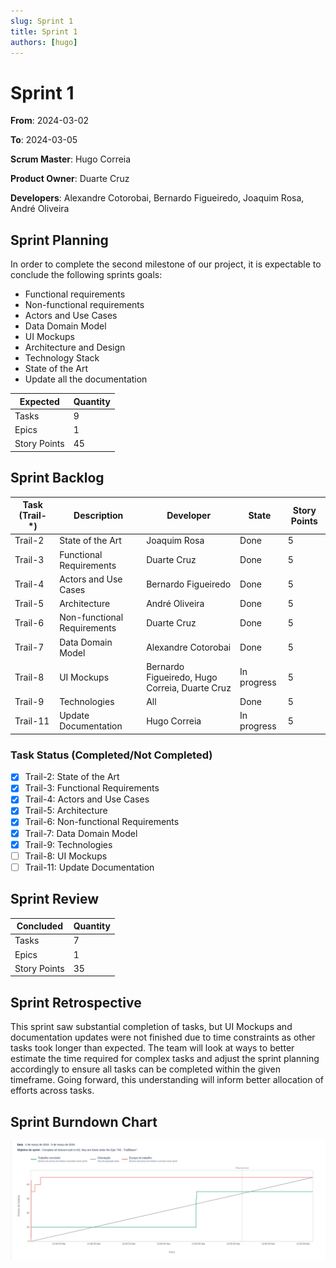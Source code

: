```yaml
---
slug: Sprint 1
title: Sprint 1
authors: [hugo]
---
```


# Sprint 1

**From**: 2024-03-02

**To**: 2024-03-05

**Scrum Master**: Hugo Correia

**Product Owner**: Duarte Cruz

**Developers**: Alexandre Cotorobai, Bernardo Figueiredo, Joaquim Rosa, André Oliveira

## Sprint Planning

In order to complete the second milestone of our project, it is expectable to conclude the following sprints goals:

- Functional requirements
- Non-functional requirements
- Actors and Use Cases
- Data Domain Model
- UI Mockups
- Architecture and Design
- Technology Stack
- State of the Art
- Update all the documentation

| Expected     | Quantity |
| ------------ | -------- |
| Tasks        | 9        |
| Epics        | 1        |
| Story Points | 45       |

## Sprint Backlog

| Task (Trail-\*) | Description                 | Developer                                      | State       | Story Points |
| --------------- | --------------------------- | ---------------------------------------------- | ----------- | ------------ |
| Trail-2         | State of the Art            | Joaquim Rosa                                   | Done        | 5            |
| Trail-3         | Functional Requirements     | Duarte Cruz                                    | Done        | 5            |
| Trail-4         | Actors and Use Cases        | Bernardo Figueiredo                            | Done        | 5            |
| Trail-5         | Architecture                | André Oliveira                                 | Done        | 5            |
| Trail-6         | Non-functional Requirements | Duarte Cruz                                    | Done        | 5            |
| Trail-7         | Data Domain Model           | Alexandre Cotorobai                            | Done        | 5            |
| Trail-8         | UI Mockups                  | Bernardo Figueiredo, Hugo Correia, Duarte Cruz | In progress | 5            |
| Trail-9         | Technologies                | All                                            | Done        | 5            |
| Trail-11        | Update Documentation        | Hugo Correia                                   | In progress | 5            |

### Task Status (Completed/Not Completed)

- [x] Trail-2: State of the Art
- [x] Trail-3: Functional Requirements
- [x] Trail-4: Actors and Use Cases
- [x] Trail-5: Architecture
- [x] Trail-6: Non-functional Requirements
- [x] Trail-7: Data Domain Model
- [x] Trail-9: Technologies
- [ ] Trail-8: UI Mockups
- [ ] Trail-11: Update Documentation

## Sprint Review

| Concluded     | Quantity |
| ------------ | -------- |
| Tasks        | 7        |
| Epics        | 1        |
| Story Points | 35       |

## Sprint Retrospective

This sprint saw substantial completion of tasks, but UI Mockups and documentation updates were not finished due to time constraints as other tasks took longer than expected. The team will look at ways to better estimate the time required for complex tasks and adjust the sprint planning accordingly to ensure all tasks can be completed within the given timeframe. Going forward, this understanding will inform better allocation of efforts across tasks.

## Sprint Burndown Chart

![Burndown Chart](../../static/img/burndown_chart_sprint_1.png) 
